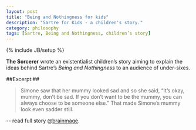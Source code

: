 ```yaml
---
layout: post
title: "Being and Nothingness for kids"
description: "Sartre for Kids - a children's story."
category: philosophy
tags: [Sartre, Being and Nothingness, children’s story]
---
```

{% include JB/setup %}


**The Sorcerer** wrote an existentialist children’s story aiming to explain the ideas behind Sartre’s *Being and Nothingness* to an audience of under-sixes.

##Excerpt:##

>Simone saw that her mummy looked sad and so she said, “It’s okay, mummy, don’t be sad. If you don’t want to be the mummy, you can always choose to be someone else.” That made Simone’s mummy look even sadder still.


-- read full story @[brainmage](http://brainmage.co.uk/?page_id=415).

